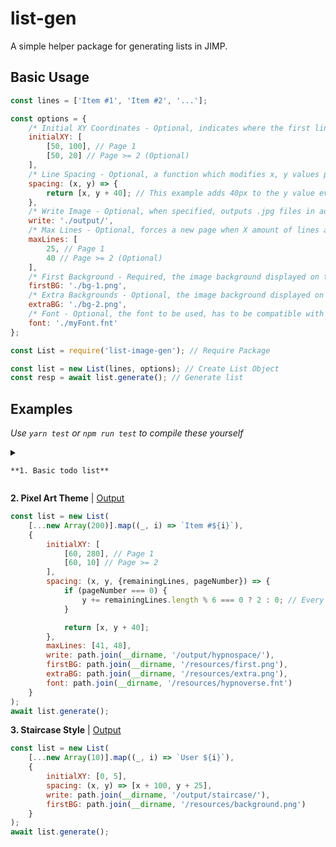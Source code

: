 # list-gen

A simple helper package for generating lists in JIMP.

## Basic Usage

```js
const lines = ['Item #1', 'Item #2', '...'];

const options = {
	/* Initial XY Coordinates - Optional, indicates where the first line of text will be placed on the page */
	initialXY: [
		[50, 100], // Page 1
		[50, 20] // Page >= 2 (Optional)
	],
	/* Line Spacing - Optional, a function which modifies x, y values passed through it */
	spacing: (x, y) => {
		return [x, y + 40]; // This example adds 40px to the y value every new line
	},
	/* Write Image - Optional, when specified, outputs .jpg files in addition to returning buffer(s) */
	write: './output/',
	/* Max Lines - Optional, forces a new page when X amount of lines are on the page */
	maxLines: [
		25, // Page 1
		40 // Page >= 2 (Optional)
	],
	/* First Background - Required, the image background displayed on the first (or subsequent) page */
	firstBG: './bg-1.png',
	/* Extra Backgrounds - Optional, the image background displayed on pages 2 and above */
	extraBG: './bg-2.png',
	/* Font - Optional, the font to be used, has to be compatible with Jimp */
	font: './myFont.fnt'
};
```

```js
const List = require('list-image-gen'); // Require Package

const list = new List(lines, options); // Create List Object
const resp = await list.generate(); // Generate list
```

## Examples

_Use `yarn test` or `npm run test` to compile these yourself_

<details>
<summary>
	
	**1. Basic todo list**
</summary>
	
<details>
	<summary>
		Output
	</summary>
	
	| Filename | Image |
	| :---: | :---: |
	| 0-image.jpg | ![](https://github.com/lorencerri/list-gen/blob/master/test/output/todolist/0-image.jpg) |
</details>

```js
const list = new List(
	[...new Array(22)].map((_, i) => `Item #${i}`),
	{
		initialXY: [420, 420],
		spacing: (x, y) => [x, y + 96.3],
		firstBG: path.join(__dirname, '/resources/todolist.jpg'),
		write: path.join(__dirname, '/output/todolist/'),
		font: Jimp.FONT_SANS_128_BLACK
	}
);
await list.generate();
```
</details>

**2. Pixel Art Theme** | [Output](https://github.com/lorencerri/list-image-gen/tree/master/test/output/pixelart)

```js
const list = new List(
	[...new Array(200)].map((_, i) => `Item #${i}`),
	{
		initialXY: [
			[60, 280], // Page 1
			[60, 10] // Page >= 2
		],
		spacing: (x, y, {remainingLines, pageNumber}) => {
			if (pageNumber === 0) {
				y += remainingLines.length % 6 === 0 ? 2 : 0; // Every 6 items on the first page, add 2 to the y position
			}

			return [x, y + 40];
		},
		maxLines: [41, 48],
		write: path.join(__dirname, '/output/hypnospace/'),
		firstBG: path.join(__dirname, '/resources/first.png'),
		extraBG: path.join(__dirname, '/resources/extra.png'),
		font: path.join(__dirname, '/resources/hypnoverse.fnt')
	}
);
await list.generate();
```

**3. Staircase Style** | [Output](https://github.com/lorencerri/list-image-gen/tree/master/test/output/staircase)

```js
const list = new List(
	[...new Array(10)].map((_, i) => `User ${i}`),
	{
		initialXY: [0, 5],
		spacing: (x, y) => [x + 100, y + 25],
		write: path.join(__dirname, '/output/staircase/'),
		firstBG: path.join(__dirname, '/resources/background.png')
	}
);
await list.generate();
```

